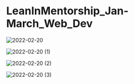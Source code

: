 # LeanInMentorship_Jan-March_Web_Dev

![2022-02-20](https://user-images.githubusercontent.com/76809940/154848632-a03d4612-622e-492a-988b-34fb80593682.png)

![2022-02-20 (1)](https://user-images.githubusercontent.com/76809940/154848616-8d51b2f9-53b9-405e-b988-aa1ba2a5546e.png)

![2022-02-20 (2)](https://user-images.githubusercontent.com/76809940/154848613-60dbdd26-5098-4c82-af67-80a5d1b2fdc5.png)

![2022-02-20 (3)](https://user-images.githubusercontent.com/76809940/154847082-1150869a-12a5-4354-bc2d-e3c8f36e6539.png)




